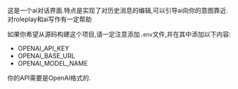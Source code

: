 这是一个ai对话界面.特点是实现了对历史消息的编辑,可以引导ai向你的意图靠近.对roleplay和ai写作有一定帮助

如果你希望从源码构建这个项目,请一定注意添加`.env`文件,并在其中添加以下内容:
- OPENAI_API_KEY
- OPENAI_BASE_URL
- OPENAI_MODEL_NAME

你的API需要是OpenAI格式的.
